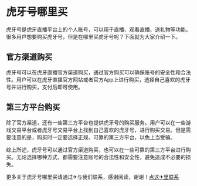 # 虎牙号哪里买

虎牙号是虎牙直播平台上的个人账号，可以用于直播、观看直播、送礼物等功能。很多用户想要购买虎牙号，但是在哪里买虎牙号呢？下面就为大家介绍一下。

## 官方渠道购买

虎牙号可以在虎牙直播官方渠道购买，通过官方购买可以确保账号的安全性和合法性。用户可以在虎牙直播官方网站或者官方App上进行购买，选择自己喜欢的虎牙号并进行购买，支付后即可使用。

## 第三方平台购买

除了官方渠道，还有一些第三方平台也提供虎牙号的购买服务。用户可以在一些游戏交易平台或者虎牙号交易平台上找到自己喜欢的虎牙号，进行购买交易。但是需要注意的是，购买时一定要选择正规、可靠的第三方平台，以免上当受骗。

综上所述，虎牙号可以通过官方渠道购买，也可以在一些可靠的第三方平台进行购买。无论选择哪种方式，都需要注意账号的合法性和安全性，避免造成不必要的损失。

更多关于虎牙号哪里买请通过✈与我们联系，感谢阅读，谢谢！[点这✈里联系](https://b.k02.cc)
